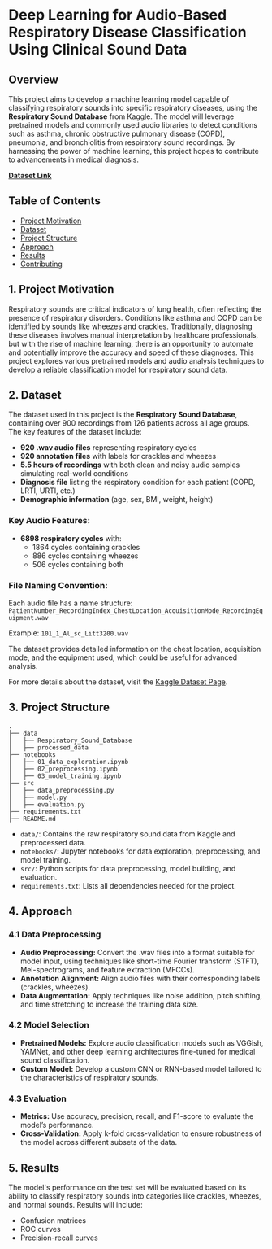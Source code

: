 # Deep Learning for Audio-Based Respiratory Disease Classification Using Clinical Sound Data

## Overview
This project aims to develop a machine learning model capable of classifying respiratory sounds into specific respiratory diseases, using the **Respiratory Sound Database** from Kaggle. The model will leverage pretrained models and commonly used audio libraries to detect conditions such as asthma, chronic obstructive pulmonary disease (COPD), pneumonia, and bronchiolitis from respiratory sound recordings. By harnessing the power of machine learning, this project hopes to contribute to advancements in medical diagnosis.

[**Dataset Link**](https://www.kaggle.com/datasets/vbookshelf/respiratory-sound-database/data)

## Table of Contents
- [Project Motivation](#project-motivation)
- [Dataset](#dataset)
- [Project Structure](#project-structure)
- [Approach](#approach)
- [Results](#results)
- [Contributing](#contributing)

<a name="project-motivation"></a>
## 1. Project Motivation
Respiratory sounds are critical indicators of lung health, often reflecting the presence of respiratory disorders. Conditions like asthma and COPD can be identified by sounds like wheezes and crackles. Traditionally, diagnosing these diseases involves manual interpretation by healthcare professionals, but with the rise of machine learning, there is an opportunity to automate and potentially improve the accuracy and speed of these diagnoses. This project explores various pretrained models and audio analysis techniques to develop a reliable classification model for respiratory sound data.

<a name="dataset"></a>
## 2. Dataset
The dataset used in this project is the **Respiratory Sound Database**, containing over 900 recordings from 126 patients across all age groups. The key features of the dataset include:

- **920 .wav audio files** representing respiratory cycles
- **920 annotation files** with labels for crackles and wheezes
- **5.5 hours of recordings** with both clean and noisy audio samples simulating real-world conditions
- **Diagnosis file** listing the respiratory condition for each patient (COPD, LRTI, URTI, etc.)
- **Demographic information** (age, sex, BMI, weight, height)

### Key Audio Features:
- **6898 respiratory cycles** with:
  - 1864 cycles containing crackles
  - 886 cycles containing wheezes
  - 506 cycles containing both

### File Naming Convention:
Each audio file has a name structure: `PatientNumber_RecordingIndex_ChestLocation_AcquisitionMode_RecordingEquipment.wav`

Example: `101_1_Al_sc_Litt3200.wav`

The dataset provides detailed information on the chest location, acquisition mode, and the equipment used, which could be useful for advanced analysis.

For more details about the dataset, visit the [Kaggle Dataset Page](https://www.kaggle.com/datasets/vbookshelf/respiratory-sound-database/data).

<a name="project-structure"></a>
## 3. Project Structure

```
.
├── data
│   ├── Respiratory_Sound_Database
│   ├── processed_data
├── notebooks
│   ├── 01_data_exploration.ipynb
│   ├── 02_preprocessing.ipynb
│   ├── 03_model_training.ipynb
├── src
│   ├── data_preprocessing.py
│   ├── model.py
│   ├── evaluation.py
├── requirements.txt
├── README.md
```

- `data/`: Contains the raw respiratory sound data from Kaggle and preprocessed data.
- `notebooks/`: Jupyter notebooks for data exploration, preprocessing, and model training.
- `src/`: Python scripts for data preprocessing, model building, and evaluation.
- `requirements.txt`: Lists all dependencies needed for the project.

<a name="approach"></a>
## 4. Approach

### 4.1 Data Preprocessing
- **Audio Preprocessing:** Convert the .wav files into a format suitable for model input, using techniques like short-time Fourier transform (STFT), Mel-spectrograms, and feature extraction (MFCCs).
- **Annotation Alignment:** Align audio files with their corresponding labels (crackles, wheezes).
- **Data Augmentation:** Apply techniques like noise addition, pitch shifting, and time stretching to increase the training data size.

### 4.2 Model Selection
- **Pretrained Models:** Explore audio classification models such as VGGish, YAMNet, and other deep learning architectures fine-tuned for medical sound classification.
- **Custom Model:** Develop a custom CNN or RNN-based model tailored to the characteristics of respiratory sounds.

### 4.3 Evaluation
- **Metrics:** Use accuracy, precision, recall, and F1-score to evaluate the model’s performance.
- **Cross-Validation:** Apply k-fold cross-validation to ensure robustness of the model across different subsets of the data.

<a name="result"></a>
## 5. Results

The model's performance on the test set will be evaluated based on its ability to classify respiratory sounds into categories like crackles, wheezes, and normal sounds. Results will include:
- Confusion matrices
- ROC curves
- Precision-recall curves
